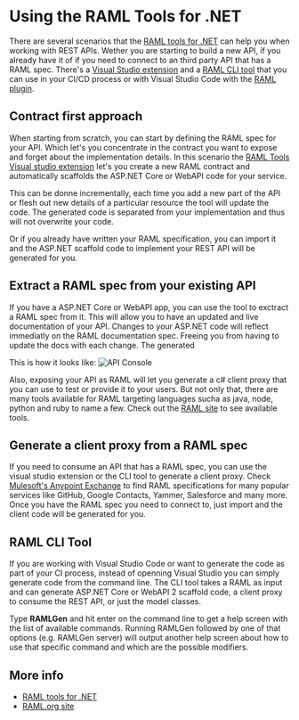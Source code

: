 # Using the RAML Tools for .NET

There are several scenarios that the [RAML tools for .NET](https://github.com/mulesoft-labs/raml-dotnet-tools/) can help you when working with REST APIs.
Wether you are starting to build a new API, if you already have it of if you need to connect to an third party API that has a RAML spec. There's a [Visual Studio extension](https://marketplace.visualstudio.com/items?itemName=MuleSoftInc.RAMLToolsforNET)
 and a [RAML CLI tool](https://github.com/mulesoft-labs/raml-dotnet-tools/tree/master/command-line) that you can use in your CI/CD process or with Visual Studio Code with the [RAML plugin](https://github.com/mulesoft-labs/vscode-raml-ls).

## Contract first approach

When starting from scratch, you can start by defining the RAML spec for your API. Which let's you concentrate in the contract you want to expose and forget about the implementation details.
In this scenario the [RAML Tools Visual studio extension](https://marketplace.visualstudio.com/items?itemName=MuleSoftInc.RAMLToolsforNET) let's you create a new RAML contract and automatically scaffolds the ASP.NET Core or WebAPI code for your service.

This can be donne incrementally, each time you add a new part of the API or flesh out new details of a particular resource the tool will update the code. The generated code is separated from your implementation and thus will not overwrite your code.

Or if you already have written your RAML specification, you can import it and the ASP.NET scaffold code to implement your REST API will be generated for you.

## Extract a RAML spec from your existing API

If you have a ASP.NET Core or WebAPI app, you can use the tool to exctract a RAML spec from it. This will allow you to have an updated and live documentation of your API. Changes to your ASP.NET code will reflect immediatly on the RAML documentation spec. Freeing you from having to update the docs with each change. The generated 

This is how it looks like:
![API Console](https://github.com/mulesoft-labs/raml-dotnet-tools/raw/master/docimages/RAML_NET_ApiConsole.png)

Also, exposing your API as RAML will let you generate a c# client proxy that you can use to test or provide it to your users. But not only that, there are many tools available for RAML targeting languages sucha as java, node, python and ruby to name a few. Check out the [RAML site](https://raml.org/projects) to see available tools.

## Generate a client proxy from a RAML spec

If you need to consume an API that has a RAML spec, you can use the visual studio extension or the CLI tool to generate a client proxy. Check [Mulesoft's Anypoint Exchange](https://www.mulesoft.com/exchange#!/?types=RAML) to find RAML specifications for many popular services like GitHub, Google Contacts, Yammer, Salesforce and many more. Once you have the RAML spec you need to connect to, just import and the client code will be generated for you.

## RAML CLI Tool

If you are working with Visual Studio Code or want to generate the code as part of your CI process, instead of openning Visual Studio you can simply generate code from the command line. The CLI tool takes a RAML as input and can generate ASP.NET Core or WebAPI 2 scaffold code, a client proxy to consume the REST API, or just the model classes.

Type **RAMLGen** and hit enter on the command line to get a help screen with the list of available commands. Running RAMLGen followed by one of that options (e.g. RAMLGen server) will output another help screen about how to use that specific command and which are the possible modifiers.

## More info

- [RAML tools for .NET](https://github.com/mulesoft-labs/raml-dotnet-tools/)
- [RAML.org site](https://raml.org/)